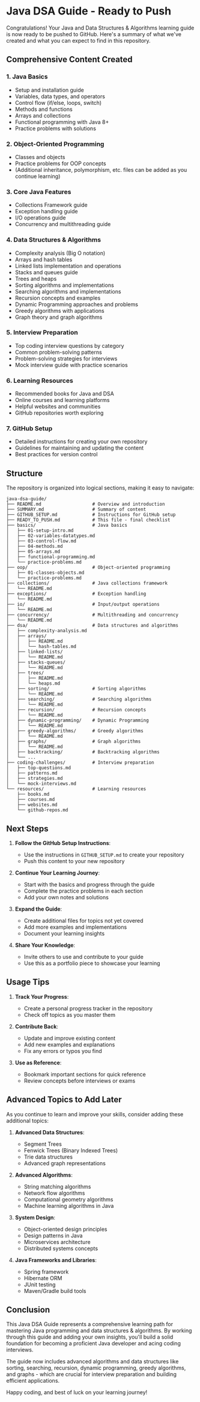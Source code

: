 # Java DSA Guide - Ready to Push

Congratulations! Your Java and Data Structures & Algorithms learning guide is now ready to be pushed to GitHub. Here's a summary of what we've created and what you can expect to find in this repository.

## Comprehensive Content Created

### 1. Java Basics
- Setup and installation guide
- Variables, data types, and operators
- Control flow (if/else, loops, switch)
- Methods and functions
- Arrays and collections
- Functional programming with Java 8+
- Practice problems with solutions

### 2. Object-Oriented Programming
- Classes and objects
- Practice problems for OOP concepts
- (Additional inheritance, polymorphism, etc. files can be added as you continue learning)

### 3. Core Java Features
- Collections Framework guide
- Exception handling guide
- I/O operations guide
- Concurrency and multithreading guide

### 4. Data Structures & Algorithms
- Complexity analysis (Big O notation)
- Arrays and hash tables
- Linked lists implementation and operations
- Stacks and queues guide
- Trees and heaps
- Sorting algorithms and implementations
- Searching algorithms and implementations
- Recursion concepts and examples
- Dynamic Programming approaches and problems
- Greedy algorithms with applications
- Graph theory and graph algorithms

### 5. Interview Preparation
- Top coding interview questions by category
- Common problem-solving patterns
- Problem-solving strategies for interviews
- Mock interview guide with practice scenarios

### 6. Learning Resources
- Recommended books for Java and DSA
- Online courses and learning platforms
- Helpful websites and communities
- GitHub repositories worth exploring

### 7. GitHub Setup
- Detailed instructions for creating your own repository
- Guidelines for maintaining and updating the content
- Best practices for version control

## Structure

The repository is organized into logical sections, making it easy to navigate:

```
java-dsa-guide/
├── README.md                   # Overview and introduction
├── SUMMARY.md                  # Summary of content
├── GITHUB_SETUP.md             # Instructions for GitHub setup
├── READY_TO_PUSH.md            # This file - final checklist
├── basics/                     # Java basics
│   ├── 01-setup-intro.md
│   ├── 02-variables-datatypes.md
│   ├── 03-control-flow.md
│   ├── 04-methods.md
│   ├── 05-arrays.md
│   ├── functional-programming.md
│   └── practice-problems.md
├── oop/                        # Object-oriented programming
│   ├── 01-classes-objects.md
│   └── practice-problems.md
├── collections/                # Java collections framework
│   └── README.md
├── exceptions/                 # Exception handling
│   └── README.md
├── io/                         # Input/output operations
│   └── README.md
├── concurrency/                # Multithreading and concurrency
│   └── README.md
├── dsa/                        # Data structures and algorithms
│   ├── complexity-analysis.md
│   ├── arrays/
│   │   ├── README.md
│   │   └── hash-tables.md
│   ├── linked-lists/
│   │   └── README.md
│   ├── stacks-queues/
│   │   └── README.md
│   ├── trees/
│   │   ├── README.md
│   │   └── heaps.md
│   ├── sorting/                # Sorting algorithms 
│   │   └── README.md
│   ├── searching/              # Searching algorithms
│   │   └── README.md
│   ├── recursion/              # Recursion concepts
│   │   └── README.md
│   ├── dynamic-programming/    # Dynamic Programming
│   │   └── README.md
│   ├── greedy-algorithms/      # Greedy algorithms
│   │   └── README.md
│   ├── graphs/                 # Graph algorithms
│   │   └── README.md
│   ├── backtracking/           # Backtracking algorithms
│   └── ...
├── coding-challenges/          # Interview preparation
│   ├── top-questions.md
│   ├── patterns.md
│   ├── strategies.md
│   └── mock-interviews.md
└── resources/                  # Learning resources
    ├── books.md
    ├── courses.md
    ├── websites.md
    └── github-repos.md
```

## Next Steps

1. **Follow the GitHub Setup Instructions**:
   - Use the instructions in `GITHUB_SETUP.md` to create your repository
   - Push this content to your new repository

2. **Continue Your Learning Journey**:
   - Start with the basics and progress through the guide
   - Complete the practice problems in each section
   - Add your own notes and solutions

3. **Expand the Guide**:
   - Create additional files for topics not yet covered
   - Add more examples and implementations
   - Document your learning insights

4. **Share Your Knowledge**:
   - Invite others to use and contribute to your guide
   - Use this as a portfolio piece to showcase your learning

## Usage Tips

1. **Track Your Progress**:
   - Create a personal progress tracker in the repository
   - Check off topics as you master them

2. **Contribute Back**:
   - Update and improve existing content
   - Add new examples and explanations
   - Fix any errors or typos you find

3. **Use as Reference**:
   - Bookmark important sections for quick reference
   - Review concepts before interviews or exams

## Advanced Topics to Add Later

As you continue to learn and improve your skills, consider adding these additional topics:

1. **Advanced Data Structures**:
   - Segment Trees
   - Fenwick Trees (Binary Indexed Trees)
   - Trie data structures
   - Advanced graph representations

2. **Advanced Algorithms**:
   - String matching algorithms
   - Network flow algorithms
   - Computational geometry algorithms
   - Machine learning algorithms in Java

3. **System Design**:
   - Object-oriented design principles
   - Design patterns in Java
   - Microservices architecture
   - Distributed systems concepts

4. **Java Frameworks and Libraries**:
   - Spring framework
   - Hibernate ORM
   - JUnit testing
   - Maven/Gradle build tools

## Conclusion

This Java DSA Guide represents a comprehensive learning path for mastering Java programming and data structures & algorithms. By working through this guide and adding your own insights, you'll build a solid foundation for becoming a proficient Java developer and acing coding interviews.

The guide now includes advanced algorithms and data structures like sorting, searching, recursion, dynamic programming, greedy algorithms, and graphs - which are crucial for interview preparation and building efficient applications.

Happy coding, and best of luck on your learning journey!